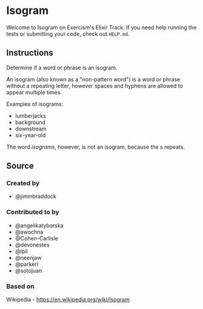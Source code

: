 # Isogram

Welcome to Isogram on Exercism's Elixir Track.
If you need help running the tests or submitting your code, check out `HELP.md`.

## Instructions

Determine if a word or phrase is an isogram.

An isogram (also known as a "non-pattern word") is a word or phrase without a repeating letter, however spaces and hyphens are allowed to appear multiple times.

Examples of isograms:

- lumberjacks
- background
- downstream
- six-year-old

The word *isograms*, however, is not an isogram, because the s repeats.

## Source

### Created by

- @jimmbraddock

### Contributed to by

- @angelikatyborska
- @awochna
- @Cohen-Carlisle
- @devonestes
- @lpil
- @neenjaw
- @parkerl
- @sotojuan

### Based on

Wikipedia - https://en.wikipedia.org/wiki/Isogram